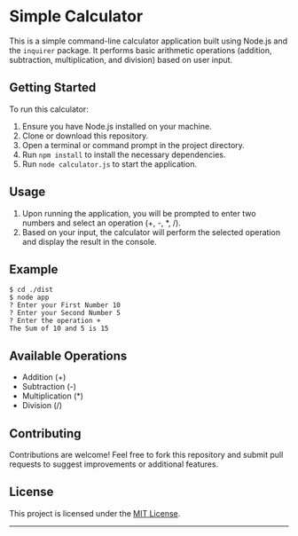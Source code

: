 # Simple Calculator

This is a simple command-line calculator application built using Node.js and the `inquirer` package. It performs basic arithmetic operations (addition, subtraction, multiplication, and division) based on user input.

## Getting Started

To run this calculator:

1. Ensure you have Node.js installed on your machine.
2. Clone or download this repository.
3. Open a terminal or command prompt in the project directory.
4. Run `npm install` to install the necessary dependencies.
5. Run `node calculator.js` to start the application.

## Usage

1. Upon running the application, you will be prompted to enter two numbers and select an operation (+, -, *, /).
2. Based on your input, the calculator will perform the selected operation and display the result in the console.

## Example

```
$ cd ./dist
$ node app
? Enter your First Number 10
? Enter your Second Number 5
? Enter the operation +
The Sum of 10 and 5 is 15
```

## Available Operations

- Addition (+)
- Subtraction (-)
- Multiplication (*)
- Division (/)

## Contributing

Contributions are welcome! Feel free to fork this repository and submit pull requests to suggest improvements or additional features.

## License

This project is licensed under the [MIT License](LICENSE).

---

